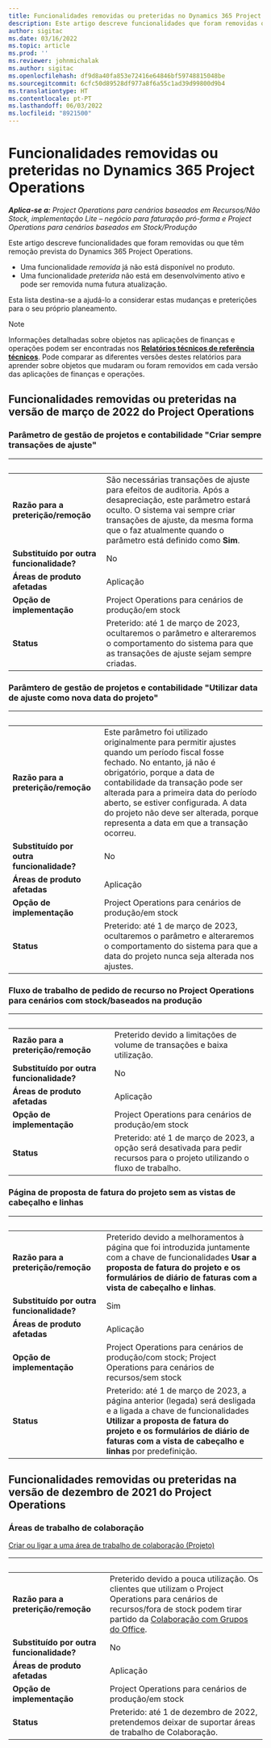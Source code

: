 ```yaml
---
title: Funcionalidades removidas ou preteridas no Dynamics 365 Project Operations
description: Este artigo descreve funcionalidades que foram removidas ou que têm remoção prevista do Dynamics 365 Project Operations.
author: sigitac
ms.date: 03/16/2022
ms.topic: article
ms.prod: ''
ms.reviewer: johnmichalak
ms.author: sigitac
ms.openlocfilehash: df9d8a40fa853e72416e64846bf59748815048be
ms.sourcegitcommit: 6cfc50d89528df977a8f6a55c1ad39d99800d9b4
ms.translationtype: HT
ms.contentlocale: pt-PT
ms.lasthandoff: 06/03/2022
ms.locfileid: "8921500"
---
```

# <a name="removed-or-deprecated-features-in-dynamics-365-project-operations"></a>Funcionalidades removidas ou preteridas no Dynamics 365 Project Operations

_**Aplica-se a:** Project Operations para cenários baseados em Recursos/Não Stock, implementação Lite – negócio para faturação pró-forma e Project Operations para cenários baseados em Stock/Produção_

Este artigo descreve funcionalidades que foram removidas ou que têm remoção prevista do Dynamics 365 Project Operations.

- Uma funcionalidade *removida* já não está disponível no produto.
- Uma funcionalidade *preterida* não está em desenvolvimento ativo e pode ser removida numa futura atualização.

Esta lista destina-se a ajudá-lo a considerar estas mudanças e preterições para o seu próprio planeamento.

> [!NOTE]
> Informações detalhadas sobre objetos nas aplicações de finanças e operações podem ser encontradas nos [**Relatórios técnicos de referência técnicos**](/dynamics/s-e/global/axtechrefrep_61). Pode comparar as diferentes versões destes relatórios para aprender sobre objetos que mudaram ou foram removidos em cada versão das aplicações de finanças e operações.

## <a name="features-removed-or-deprecated-in-the-project-operations-march-2022-release"></a>Funcionalidades removidas ou preteridas na versão de março de 2022 do Project Operations

### <a name="project-management-and-accounting-always-create-adjustment-transaction-parameter"></a>Parâmetro de gestão de projetos e contabilidade "Criar sempre transações de ajuste"

| &nbsp; | &nbsp; |
|--------|--------|
| **Razão para a preterição/remoção** | São necessárias transações de ajuste para efeitos de auditoria. Após a desapreciação, este parâmetro estará oculto. O sistema vai sempre criar transações de ajuste, da mesma forma que o faz atualmente quando o parâmetro está definido como **Sim**. |
| **Substituído por outra funcionalidade?** | No |
| **Áreas de produto afetadas** | Aplicação |
| **Opção de implementação** | Project Operations para cenários de produção/em stock |
| **Status** | Preterido: até 1 de março de 2023, ocultaremos o parâmetro e alteraremos o comportamento do sistema para que as transações de ajuste sejam sempre criadas. |

### <a name="project-management-and-accounting-use-adjustment-date-as-new-project-date-parameter"></a>Parâmtero de gestão de projetos e contabilidade "Utilizar data de ajuste como nova data do projeto"

| &nbsp; | &nbsp; |
|--------|--------|
| **Razão para a preterição/remoção** | Este parâmetro foi utilizado originalmente para permitir ajustes quando um período fiscal fosse fechado. No entanto, já não é obrigatório, porque a data de contabilidade da transação pode ser alterada para a primeira data do período aberto, se estiver configurada. A data do projeto não deve ser alterada, porque representa a data em que a transação ocorreu. |
| **Substituído por outra funcionalidade?** | No |
| **Áreas de produto afetadas** | Aplicação |
| **Opção de implementação** | Project Operations para cenários de produção/em stock |
| **Status** | Preterido: até 1 de março de 2023, ocultaremos o parâmetro e alteraremos o comportamento do sistema para que a data do projeto nunca seja alterada nos ajustes. |

### <a name="resource-request-workflow-in-project-operations-for-stockedproduction-based-scenarios"></a>Fluxo de trabalho de pedido de recurso no Project Operations para cenários com stock/baseados na produção

| &nbsp; | &nbsp; |
|--------|--------|
| **Razão para a preterição/remoção** | Preterido devido a limitações de volume de transações e baixa utilização. |
| **Substituído por outra funcionalidade?** | No |
| **Áreas de produto afetadas** | Aplicação |
| **Opção de implementação** | Project Operations para cenários de produção/em stock |
| **Status** | Preterido: até 1 de março de 2023, a opção será desativada para pedir recursos para o projeto utilizando o fluxo de trabalho. |

### <a name="project-invoice-proposal-page-without-header-and-lines-views"></a>Página de proposta de fatura do projeto sem as vistas de cabeçalho e linhas

| &nbsp; | &nbsp; |
|--------|--------|
| **Razão para a preterição/remoção** | Preterido devido a melhoramentos à página que foi introduzida juntamente com a chave de funcionalidades **Usar a proposta de fatura do projeto e os formulários de diário de faturas com a vista de cabeçalho e linhas**. |
| **Substituído por outra funcionalidade?** | Sim |
| **Áreas de produto afetadas** | Aplicação |
| **Opção de implementação** | Project Operations para cenários de produção/com stock; Project Operations para cenários de recursos/sem stock |
| **Status** | Preterido: até 1 de março de 2023, a página anterior (legada) será desligada e a ligada a chave de funcionalidades **Utilizar a proposta de fatura do projeto e os formulários de diário de faturas com a vista de cabeçalho e linhas** por predefinição. |

## <a name="features-removed-or-deprecated-in-the-project-operations-december-2021-release"></a>Funcionalidades removidas ou preteridas na versão de dezembro de 2021 do Project Operations

### <a name="collaboration-workspaces"></a>Áreas de trabalho de colaboração

[Criar ou ligar a uma área de trabalho de colaboração (Projeto)](/dynamicsax-2012/appuser-itpro/create-or-link-to-a-collaboration-workspace-project)

| &nbsp; | &nbsp; |
|--------|--------|
| **Razão para a preterição/remoção** | Preterido devido a pouca utilização. Os clientes que utilizam o Project Operations para cenários de recursos/fora de stock podem tirar partido da [Colaboração com Grupos do Office](../project-management/collaboration-groups.md). |
| **Substituído por outra funcionalidade?** | No |
| **Áreas de produto afetadas** | Aplicação  |
| **Opção de implementação** | Project Operations para cenários de produção/em stock |
| **Status** | Preterido: até 1 de dezembro de 2022, pretendemos deixar de suportar áreas de trabalho de Colaboração. |
